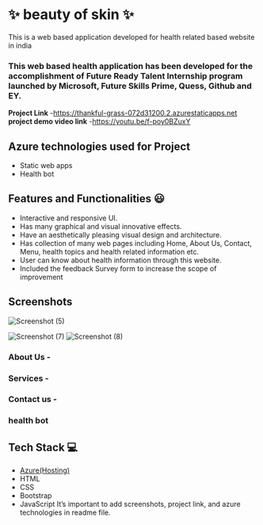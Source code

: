 
# ✨  beauty of skin ✨

This is a web based application developed for health related based website in india

### This web based health application has been developed for the accomplishment of Future Ready Talent Internship program launched by Microsoft, Future Skills Prime, Quess, Github and EY.


**Project Link** -https://thankful-grass-072d31200.2.azurestaticapps.net
**project demo video link** -https://youtu.be/f-poy0BZuxY

## Azure technologies used for Project

- Static web apps
- Health bot

## Features and Functionalities 😃

- Interactive and responsive UI.
- Has many graphical and visual innovative effects.
- Have an aesthetically pleasing visual design and architecture.
- Has collection of many web pages including Home, About Us, Contact, Menu, health topics and health related information etc.
- User can know about health information through this website.
- Included the feedback Survey form to increase the scope of improvement 

## Screenshots



![Screenshot (5)](https://user-images.githubusercontent.com/121887304/211324709-a5306d19-2a33-4dc2-85ca-6e248b300934.png)

![Screenshot (7)](https://user-images.githubusercontent.com/121887304/211324639-cfca0d4d-ea72-4dbc-accf-7e3dce9a3aae.png)
![Screenshot (8)](https://user-images.githubusercontent.com/121887304/211324562-78dd1a6d-2e0a-4df3-8119-654e36aef885.png)
   

### About Us -



### Services -



### Contact us -



### health bot




## Tech Stack 💻

- [Azure(Hosting)](https://azure.microsoft.com/en-in/features/azure-portal/)
- HTML
- CSS
- Bootstrap
- JavaScript
It’s important to add screenshots, project link, and azure technologies in readme file.

